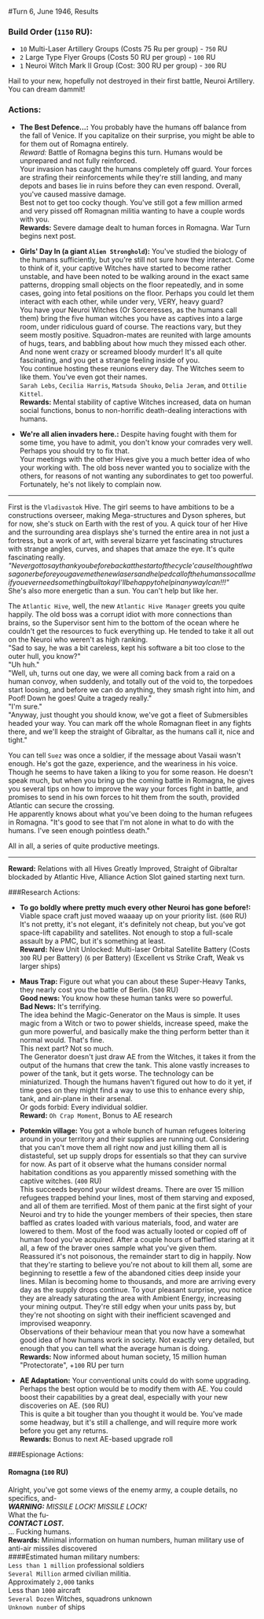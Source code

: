 #Turn 6, June 1946, Results

### Build Order (`1150` RU):
- `10` Multi-Laser Artillery Groups (Costs 75 Ru per group) - `750` RU
- `2` Large Type Flyer Groups (Costs 50 RU per group) - `100` RU
- `1` Neuroi Witch Mark II Group (Cost: 300 RU per group) - `300` RU

Hail to your new, hopefully not destroyed in their first battle, Neuroi Artillery.
You can dream dammit!

### Actions:
- **The Best Defence...:** You probably have the humans off balance from the fall of Venice. If you capitalize on their surprise, you might be able to for them out of Romagna entirely.  
*Reward:* Battle of Romagna begins this turn. Humans would be unprepared and not fully reinforced.  
Your invasion has caught the humans completely off guard. Your forces are strafing their reinforcements while they're still landing, and many depots and bases lie in ruins before they can even respond. Overall, you've caused massive damage.  
Best not to get too cocky though. You've still got a few million armed and very pissed off Romagnan militia wanting to have a couple words with you.  
**Rewards:** Severe damage dealt to human forces in Romagna. War Turn begins next post.  

- **Girls' Day In (a giant `Alien Stronghold`):** You've studied the biology of the humans sufficiently, but you're still not sure how they interact. Come to think of it, your captive Witches have started to become rather unstable, and have been noted to be walking around in the exact same patterns, dropping small objects on the floor repeatedly, and in some cases, going into fetal positions on the floor. Perhaps you could let them interact with each other, while under very, VERY, heavy guard?  
You have your Neuroi Witches (Or Sorceresses, as the humans call them) bring the five human witches you have as captives into a large room, under ridiculous guard of course. The reactions vary, but they seem mostly positive. Squadron-mates are reunited with large amounts of hugs, tears, and babbling about how much they missed each other. And none went crazy or screamed bloody murder! It's all quite fascinating, and you get a strange feeling inside of you.  
You continue hosting these reunions every day. The Witches seem to like them. You've even got their names.  
`Sarah Lebs`, `Cecilia Harris`, `Matsuda Shouko`, `Delia Jeram`, and `Ottilie Kittel`.  
**Rewards:** Mental stability of captive Witches increased, data on human social functions, bonus to non-horrific death-dealing interactions with humans.

- **We're all alien invaders here.:** Despite having fought with them for some time, you have to admit, you don't know your comrades very well. Perhaps you should try to fix that.  
Your meetings with the other Hives give you a much better idea of who your working with. The old boss never wanted you to socialize with the others, for reasons of not wanting any subordinates to get too powerful. Fortunately, he's not likely to complain now.

---

First is the `Vladivastok` Hive. The girl seems to have ambitions to be a constructions overseer, making Mega-structures and Dyson spheres, but for now, she's stuck on Earth with the rest of you. A quick tour of her Hive and the surrounding area displays she's turned the entire area in not just a fortress, but a work of art, with several bizarre yet fascinating structures with strange angles, curves, and shapes that amaze the eye. It's quite fascinating really.  
_"Nevergottosaythankyoubeforebackatthestartofthecycle'causeIthoughtIwasagonerbeforeyougavemethenewlasersandhelpedcallofthehumanssocallmeifyoueverneedsomethingbuiltokayI'llbehappytohelpinanywayIcan!!!"_  
She's also more energetic than a sun. You can't help but like her.  

The `Atlantic Hive`, well, the new `Atlantic Hive Manager` greets you quite happily. The old boss was a corrupt idiot with more connections than brains, so the Supervisor sent him to the bottom of the ocean where he couldn't get the resources to fuck everything up. He tended to take it all out on the Neuroi who weren't as high ranking.  
"Sad to say, he was a bit careless, kept his software a bit too close to the outer hull, you know?"  
"Uh huh."  
"Well, uh, turns out one day, we were all coming back from a raid on a human convoy, when suddenly, and totally out of the void to, the torpedoes start loosing, and before we can do anything, they smash right into him, and Poof! Down he goes! Quite a tragedy really."  
"I'm sure."  
"Anyway, just thought you should know, we've got a fleet of Submersibles headed your way. You can mark off the whole Romagnan fleet in any fights there, and we'll keep the straight of Gibraltar, as the humans call it, nice and tight."

You can tell `Suez` was once a soldier, if the message about Vasaii wasn't enough. He's got the gaze, experience, and the weariness in his voice. Though he seems to have taken a liking to you for some reason. He doesn't speak much, but when you bring up the coming battle in Romagna, he gives you several tips on how to improve the way your forces fight in battle, and promises to send in his own forces to hit them from the south, provided Atlantic can secure the crossing.  
He apparently knows about what you've been doing to the human refugees in Romagna. "It's good to see that I'm not alone in what to do with the humans. I've seen enough pointless death."

All in all, a series of quite productive meetings.

---
**Reward:** Relations with all Hives Greatly Improved, Straight of Gibraltar blockaded by Atlantic Hive, Alliance Action Slot gained starting next turn.

###Research Actions:
- **To go boldly where pretty much every other Neuroi has gone before!:** Viable space craft just moved waaaay up on your priority list. (`600` RU)  
It's not pretty, it's not elegant, it's definitely not cheap, but you've got space-lift capability and satellites. Not enough to stop a full-scale assault by a PMC, but it's something at least.  
**Reward:** New Unit Unlocked: Multi-laser Orbital Satellite Battery (Costs `300` RU per Battery) (`6` per Battery) (Excellent vs Strike Craft, Weak vs larger ships)

- **Maus Trap:** Figure out what you can about these Super-Heavy Tanks, they nearly cost you the battle of Berlin. (`500` RU)  
**Good news:** You know how these human tanks were so powerful.  
**Bad News:** It's terrifying.  
The idea behind the Magic-Generator on the Maus is simple. It uses magic from a Witch or two to power shields, increase speed, make the gun more powerful, and basically make the thing perform better than it normal would. That's fine.  
This next part? Not so much.  
The Generator doesn't just draw AE from the Witches, it takes it from the output of the humans that crew the tank. This alone vastly increases to power of the tank, but it gets worse. The technology can be miniaturized. Though the humans haven't figured out how to do it yet, if time goes on they might find a way to use this to enhance every ship, tank, and air-plane in their arsenal.  
Or gods forbid: Every individual soldier.  
**Reward:** `Oh Crap Moment`, Bonus to AE research

- **Potemkin village:** You got a whole bunch of human refugees loitering around in your territory and their supplies are running out. Considering that you can't move them all right now and just killing them all is distasteful, set up supply drops for essentials so that they can survive for now. As part of it observe what the humans consider normal habitation conditions as you apparently missed something with the captive witches. (`400` RU)  
This succeeds beyond your wildest dreams. There are over 15 million refugees trapped behind your lines, most of them starving and exposed, and all of them are terrified. Most of them panic at the first sight of your Neuroi and try to hide the younger members of their species, then stare baffled as crates loaded with various materials, food, and water are lowered to them. Most of the food was actually looted or copied off of human food you've acquired. After a couple hours of baffled staring at it all, a few of the braver ones sample what you've given them.  
Reassured it's not poisonous, the remainder start to dig in happily. Now that they're starting to believe you're not about to kill them all, some are beginning to resettle a few of the abandoned cities deep inside your lines. Milan is becoming home to thousands, and more are arriving every day as the supply drops continue. To your pleasant surprise, you notice they are already saturating the area with Ambient Energy, increasing your mining output. They're still edgy when your units pass by, but they're not shooting on sight with their inefficient scavenged and improvised weaponry.  
Observations of their behaviour mean that you now have a somewhat good idea of how humans work in society. Not exactly very detailed, but enough that you can tell what the average human is doing.  
**Rewards:** Now informed about human society, 15 million human "Protectorate", +`100` RU per turn

- **AE Adaptation:** Your conventional units could do with some upgrading. Perhaps the best option would be to modify them with AE. You could boost their capabilities by a great deal, especially with your new discoveries on AE. (`500` RU)  
This is quite a bit tougher than you thought it would be. You've made some headway, but it's still a challenge, and will require more work before you get any returns.  
**Rewards:** Bonus to next AE-based upgrade roll

###Espionage Actions:
#### Romagna (`100` RU)  
Alright, you've got some views of the enemy army, a couple details, no specifics, and-  
***WARNING:**  MISSILE LOCK! MISSILE LOCK!*  
What the fu-  
***CONTACT LOST.***  
... Fucking humans.  
**Rewards:** Minimal information on human numbers, human military use of anti-air missiles discovered  
####Estimated human military numbers:  
`Less than 1 million` professional soldiers  
`Several Million` armed civilian militia.  
Approximately `2,000` tanks  
Less than `1000` aircraft  
`Several Dozen` Witches, squadrons unknown  
`Unknown number` of ships  
